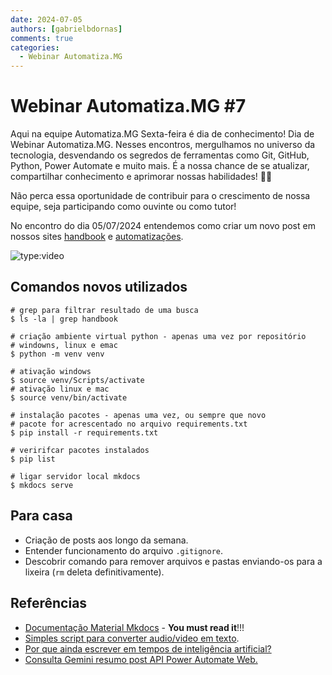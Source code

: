 ```yaml
---
date: 2024-07-05
authors: [gabrielbdornas]
comments: true
categories:
  - Webinar Automatiza.MG
---
```


# Webinar Automatiza.MG #7

Aqui na equipe Automatiza.MG Sexta-feira é dia de conhecimento!
Dia de Webinar Automatiza.MG.
Nesses encontros, mergulhamos no universo da tecnologia, desvendando os segredos de ferramentas como Git, GitHub, Python, Power Automate e muito mais.
É a nossa chance de se atualizar, compartilhar conhecimento e aprimorar nossas habilidades! :rocket::rocket:

<!-- more -->

Não perca essa oportunidade de contribuir para o crescimento de nossa equipe, seja participando como ouvinte ou como tutor!

No encontro do dia 05/07/2024 entendemos como criar um novo post em nossos sites [handbook](https://automatiza-mg.github.io/handbook/) e [automatizações](https://automatiza-mg.github.io/automatizacoes/).

![type:video](https://www.youtube.com/embed/OVCJ4GFqt8A)

## Comandos novos utilizados

```terminal
# grep para filtrar resultado de uma busca
$ ls -la | grep handbook

# criação ambiente virtual python - apenas uma vez por repositório
# windowns, linux e emac
$ python -m venv venv

# ativação windows
$ source venv/Scripts/activate
# ativação linux e mac
$ source venv/bin/activate

# instalação pacotes - apenas uma vez, ou sempre que novo
# pacote for acrescentado no arquivo requirements.txt
$ pip install -r requirements.txt

# veririfcar pacotes instalados
$ pip list

# ligar servidor local mkdocs
$ mkdocs serve
```

## Para casa

- Criação de posts aos longo da semana.
- Entender funcionamento do arquivo `.gitignore`.
- Descobrir comando para remover arquivos e pastas enviando-os para a lixeira (`rm` deleta definitivamente).

## Referências

- [Documentação Material Mkdocs](https://squidfunk.github.io/mkdocs-material/) - **You must read it**!!!
- [Simples script para converter audio/video em texto](https://github.com/gabrielbdornas/open-reprex/tree/c85ebf2d1090804cf17884ae26f5a0fa2496806b/202407011440_converter_audio_texto).
- [Por que ainda escrever em tempos de inteligência artificial?](https://www.dw.com/pt-br/por-que-ainda-escrever-em-tempos-de-intelig%C3%AAncia-artificial/a-69549699)
- [Consulta Gemini resumo post API Power Automate Web.](https://g.co/gemini/share/6bc81656cd89)
